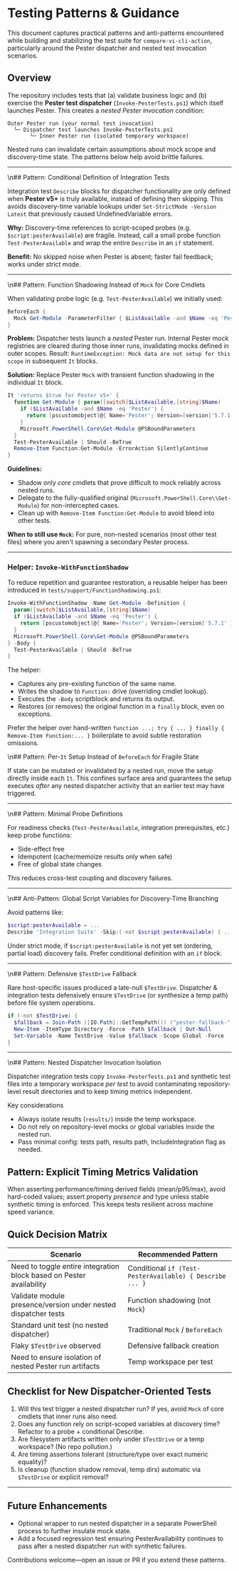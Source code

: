 # Testing Patterns & Guidance

This document captures practical patterns and anti-patterns encountered while building and stabilizing the test suite for `compare-vi-cli-action`, particularly around the Pester dispatcher and nested test invocation scenarios.

## Overview

The repository includes tests that (a) validate business logic and (b) exercise the **Pester test dispatcher** (`Invoke-PesterTests.ps1`) which itself launches Pester. This creates a *nested Pester invocation* condition:

```text
Outer Pester run (your normal test invocation)
  └─ Dispatcher test launches Invoke-PesterTests.ps1
       └─ Inner Pester run (isolated temporary workspace)
```

Nested runs can invalidate certain assumptions about mock scope and discovery-time state. The patterns below help avoid brittle failures.

---
\n## Pattern: Conditional Definition of Integration Tests

Integration test `Describe` blocks for dispatcher functionality are only defined when **Pester v5+** is truly available, instead of defining then skipping. This avoids discovery-time variable lookups under `Set-StrictMode -Version Latest` that previously caused UndefinedVariable errors.

**Why:** Discovery-time references to script-scoped probes (e.g. `$script:pesterAvailable`) are fragile. Instead, call a small probe function `Test-PesterAvailable` and wrap the entire `Describe` in an `if` statement.

**Benefit:** No skipped noise when Pester is absent; faster fail feedback; works under strict mode.

---
\n## Pattern: Function Shadowing Instead of `Mock` for Core Cmdlets

When validating probe logic (e.g. `Test-PesterAvailable`) we initially used:

```powershell
BeforeEach {
  Mock Get-Module -ParameterFilter { $ListAvailable -and $Name -eq 'Pester' } -MockWith { ... }
}
```

**Problem:** Dispatcher tests launch a *nested* Pester run. Internal Pester mock registries are cleared during those inner runs, invalidating mocks defined in outer scopes. Result: `RuntimeException: Mock data are not setup for this scope` in subsequent `It` blocks.

**Solution:** Replace Pester `Mock` with transient function shadowing in the individual `It` block.

```powershell
It 'returns $true for Pester v5+' {
  function Get-Module { param([switch]$ListAvailable,[string]$Name)
    if ($ListAvailable -and $Name -eq 'Pester') {
      return [pscustomobject]@{ Name='Pester'; Version=[version]'5.7.1' }
    }
    Microsoft.PowerShell.Core\Get-Module @PSBoundParameters
  }
  Test-PesterAvailable | Should -BeTrue
  Remove-Item Function:Get-Module -ErrorAction SilentlyContinue
}
```

**Guidelines:**

- Shadow only *core* cmdlets that prove difficult to mock reliably across nested runs.
- Delegate to the fully-qualified original (`Microsoft.PowerShell.Core\\Get-Module`) for non-intercepted cases.
- Clean up with `Remove-Item Function:Get-Module` to avoid bleed into other tests.

**When to still use `Mock`:** For pure, non-nested scenarios (most other test files) where you aren't spawning a secondary Pester process.

---

### Helper: `Invoke-WithFunctionShadow`

To reduce repetition and guarantee restoration, a reusable helper has been introduced in `tests/support/FunctionShadowing.ps1`:

```powershell
Invoke-WithFunctionShadow -Name Get-Module -Definition {
  param([switch]$ListAvailable,[string]$Name)
  if ($ListAvailable -and $Name -eq 'Pester') {
    return [pscustomobject]@{ Name='Pester'; Version=[version]'5.7.1' }
  }
  Microsoft.PowerShell.Core\Get-Module @PSBoundParameters
} -Body {
  Test-PesterAvailable | Should -BeTrue
}
```

The helper:

- Captures any pre-existing function of the same name.
- Writes the shadow to `Function:` drive (overriding cmdlet lookup).
- Executes the `-Body` scriptblock and returns its output.
- Restores (or removes) the original function in a `finally` block, even on exceptions.

Prefer the helper over hand-written `function ...; try { ... } finally { Remove-Item Function:... }` boilerplate to avoid subtle restoration omissions.

\n## Pattern: Per-`It` Setup Instead of `BeforeEach` for Fragile State

If state can be mutated or invalidated by a nested run, move the setup directly inside each `It`. This confines surface area and guarantees the setup executes *after* any nested dispatcher activity that an earlier test may have triggered.

---
\n## Pattern: Minimal Probe Definitions

For readiness checks (`Test-PesterAvailable`, integration prerequisites, etc.) keep probe functions:

- Side-effect free
- Idempotent (cache/memoize results only when safe)
- Free of global state changes

This reduces cross-test coupling and discovery failures.

---
\n## Anti-Pattern: Global Script Variables for Discovery-Time Branching

Avoid patterns like:

```powershell
$script:pesterAvailable = ...
Describe 'Integration Suite' -Skip:(-not $script:pesterAvailable) { ... }
```

Under strict mode, if `$script:pesterAvailable` is not yet set (ordering, partial load) discovery fails. Prefer conditional definition with an `if` block.

---
\n## Pattern: Defensive `$TestDrive` Fallback

Rare host-specific issues produced a late-null `$TestDrive`. Dispatcher & integration tests defensively ensure `$TestDrive` (or synthesize a temp path) before file system operations.

```powershell
if (-not $TestDrive) {
  $fallback = Join-Path ([IO.Path]::GetTempPath()) ("pester-fallback-" + [guid]::NewGuid())
  New-Item -ItemType Directory -Force -Path $fallback | Out-Null
  Set-Variable -Name TestDrive -Value $fallback -Scope Global -Force
}
```

---
\n## Pattern: Nested Dispatcher Invocation Isolation

Dispatcher integration tests copy `Invoke-PesterTests.ps1` and synthetic test files into a temporary workspace *per test* to avoid contaminating repository-level result directories and to keep timing metrics independent.

Key considerations

- Always isolate results (`results/`) inside the temp workspace.
- Do not rely on repository-level mocks or global variables inside the nested run.
- Pass minimal config: tests path, results path, IncludeIntegration flag as needed.

## Pattern: Explicit Timing Metrics Validation

When asserting performance/timing derived fields (mean/p95/max), avoid hard-coded values; assert property *presence* and type unless stable synthetic timing is enforced. This keeps tests resilient across machine speed variance.

## Quick Decision Matrix

| Scenario | Recommended Pattern |
|----------|---------------------|
| Need to toggle entire integration block based on Pester availability | Conditional `if (Test-PesterAvailable) { Describe ... }` |
| Validate module presence/version under nested dispatcher tests | Function shadowing (not `Mock`) |
| Standard unit test (no nested dispatcher) | Traditional `Mock` / `BeforeEach` |
| Flaky `$TestDrive` observed | Defensive fallback creation |
| Need to ensure isolation of nested Pester run artifacts | Temp workspace per test |

## Checklist for New Dispatcher-Oriented Tests

1. Will this test trigger a nested dispatcher run? If yes, avoid `Mock` of core cmdlets that inner runs also need.
2. Does any function rely on script-scoped variables at discovery time? Refactor to a probe + conditional Describe.
3. Are filesystem artifacts written only under `$TestDrive` or a temp workspace? (No repo pollution.)
4. Are timing assertions tolerant (structure/type over exact numeric equality)?
5. Is cleanup (function shadow removal, temp dirs) automatic via `$TestDrive` or explicit removal?

---

## Future Enhancements

- Optional wrapper to run nested dispatcher in a separate PowerShell process to further insulate mock state.
- Add a focused regression test ensuring PesterAvailability continues to pass after a nested dispatcher run with synthetic failures.

Contributions welcome—open an issue or PR if you extend these patterns.
